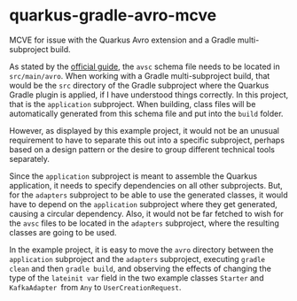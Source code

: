 # quarkus-gradle-avro-mcve
MCVE for issue with the Quarkus Avro extension and a Gradle multi-subproject build.

As stated by the [official guide](https://quarkus.io/guides/kafka-schema-registry-avro#avro-schema), the `avsc` schema file needs to be located in
`src/main/avro`. When working with a Gradle multi-subproject build, that would be the `src` directory of the Gradle subproject where the Quarkus
Gradle plugin is applied, if I have understood things correctly. In this project, that is the `application` subproject. When building, class files
will be automatically generated from this schema file and put into the `build` folder.

However, as displayed by this example project, it would not be an unusual requirement to have to separate this out into a specific subproject,
perhaps based on a design pattern or the desire to group different technical tools separately.

Since the `application` subproject is meant to assemble the Quarkus application, it needs to specify dependencies on all other subprojects. But,
for the `adapters` subproject to be able to use the generated classes, it would have to depend on the `application` subproject where they get
generated, causing a circular dependency. Also, it would not be far fetched to wish for the `avsc` files to be located in the `adapters`
subproject, where the resulting classes are going to be used.

In the example project, it is easy to move the `avro` directory between the `application` subproject and the `adapters` subproject, executing
`gradle clean` and then `gradle build`, and observing the effects of changing the type of the `lateinit var` field in the two example classes
`Starter` and `KafkaAdapter `from `Any` to `UserCreationRequest`.
